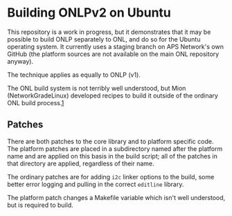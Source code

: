 # Building ONLPv2 on Ubuntu

This repository is a work in progress, but it demonstrates that it may be
possible to build ONLP separately to ONL, and do so for the Ubuntu operating
system. It currently uses a staging branch on APS Network's own GitHub (the 
platform sources are not available on the main ONL repository anyway). 

The technique applies as equally to ONLP (v1).

The ONL build system is not terribly well understood, but Mion
(NetworkGradeLinux) developed recipes to build it outside of the ordinary 
ONL build process.[1]


## Patches

There are both patches to the core library and to platform specific code. 
The platform patches are placed in a subdirectory named after the platform name
and are applied on this basis in the build script; all of the patches in that
directory are applied, regardless of their name.

The ordinary patches are for adding `i2c` linker options to the build, some
better error logging and pulling in the correct `editline` library.

The platform patch changes a Makefile variable which isn't well understood, but
is required to build.


[1]: https://github.com/NetworkGradeLinux/meta-mion/blob/dunfell/recipes-platform/onlpv2/onlpv2_1.0.bb